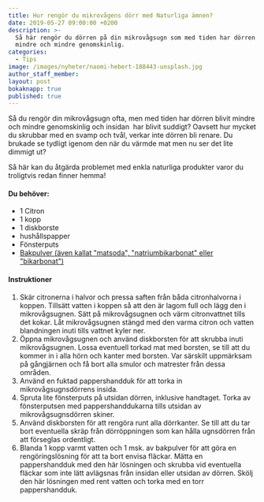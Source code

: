 ```yaml
---
title: Hur rengör du mikrovågens dörr med Naturliga ämnen?
date: 2019-05-27 09:00:00 +0200
description: >-
  Så här rengör du dörren på din mikrovågsugn som med tiden har dörren blivit
  mindre och mindre genomskinlig.
categories:
  - Tips
image: /images/nyheter/naomi-hebert-188443-unsplash.jpg
author_staff_member:
layout: post
bokaknapp: true
published: true
---
```


S&aring; du reng&ouml;r din mikrov&aring;gsugn ofta, men med tiden har d&ouml;rren blivit mindre och mindre genomskinlig och insidan&nbsp; har blivit suddigt? Oavsett hur mycket du skrubbar med en svamp och tv&aring;l, verkar inte d&ouml;rren bli renare. Du brukade se tydligt igenom den n&auml;r du v&auml;rmde mat men nu ser det lite dimmigt ut?

S&aring; h&auml;r kan du &aring;tg&auml;rda problemet med enkla naturliga produkter varor du troligtvis redan finner hemma\!

#### Du beh&ouml;ver:

* 1 Citron
* 1 kopp
* 1 diskborste
* hush&aring;llspapper
* F&ouml;nsterputs
* [Bakpulver (](https://en.bab.la/dictionary/swedish-english/matsoda)[&auml;ven kallat "matsoda", "natriumbikarbonat" eller "](https://en.bab.la/dictionary/swedish-english/natriumbikarbonat)[bikarbonat")](https://en.bab.la/dictionary/swedish-english/bikarbonat)

#### Instruktioner

1. Sk&auml;r citronerna i halvor och pressa saften fr&aring;n b&aring;da citronhalvorna i koppen. Tills&auml;tt vatten i koppen s&aring; att den &auml;r lagom full och l&auml;gg den i mikrov&aring;gsugnen. S&auml;tt p&aring; mikrov&aring;gsugnen och v&auml;rm citronvattnet tills det kokar. L&aring;t mikrov&aring;gsugnen st&auml;ngd med den varma citron och vatten blandningen inuti tills vattnet kyler ner.&nbsp;
2. &Ouml;ppna mikrov&aring;gsugnen och anv&auml;nd diskborsten f&ouml;r att skrubba inuti mikrov&aring;gsugnen. Lossa eventuell torkad mat med borsten, se till att du kommer in i alla h&ouml;rn och kanter med borsten. Var s&auml;rskilt uppm&auml;rksam p&aring; g&aring;ngj&auml;rnen och f&aring; bort alla smulor och matrester fr&aring;n dessa omr&aring;den.
3. Anv&auml;nd en fuktad pappershandduk f&ouml;r att torka in mikrov&aring;gsugnsd&ouml;rrens insida.
4. Spruta lite f&ouml;nsterputs p&aring; utsidan d&ouml;rren, inklusive handtaget. Torka av f&ouml;nsterputsen med pappershanddukarna tills utsidan av mikrov&aring;gsugnsd&ouml;rren skiner.
5. Anv&auml;nd diskborsten f&ouml;r att reng&ouml;ra runt alla d&ouml;rrkanter. Se till att du tar bort eventuella skr&auml;p fr&aring;n d&ouml;rr&ouml;ppningen som kan h&aring;lla ugnsd&ouml;rren fr&aring;n att f&ouml;rseglas ordentligt.
6. Blanda 1 kopp varmt vatten och 1 msk. av bakpulver f&ouml;r att g&ouml;ra en reng&ouml;ringsl&ouml;sning f&ouml;r att ta bort envisa fl&auml;ckar. M&auml;tta en pappershandduk med den h&auml;r l&ouml;sningen och skrubba vid eventuella fl&auml;ckar som inte l&auml;tt avl&auml;gsnas fr&aring;n insidan eller utsidan av d&ouml;rren. Sk&ouml;lj den h&auml;r l&ouml;sningen med rent vatten och torka med en torr pappershandduk.